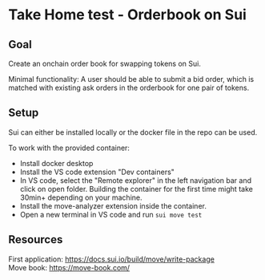 # Take Home test - Orderbook on Sui

## Goal

Create an onchain order book for swapping tokens on Sui.

Minimal functionality: A user should be able to submit a bid order, which is matched with existing ask orders in the orderbook for one pair of tokens.

## Setup

Sui can either be installed locally or the docker file in the repo can be used.

To work with the provided container:

- Install docker desktop
- Install the VS code extension "Dev containers"
- In VS code, select the "Remote explorer" in the left navigation bar and click on open folder. Building the container for the first time might take 30min+ depending on your machine.
- Install the move-analyzer extension inside the container.
- Open a new terminal in VS code and run `sui move test`

## Resources

First application: https://docs.sui.io/build/move/write-package \
Move book: https://move-book.com/
